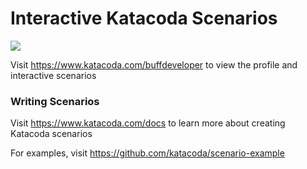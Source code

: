 # Interactive Katacoda Scenarios

[![](http://shields.katacoda.com/katacoda/buffdeveloper/count.svg)](https://www.katacoda.com/buffdeveloper "Get your profile on Katacoda.com")

Visit https://www.katacoda.com/buffdeveloper to view the profile and interactive scenarios

### Writing Scenarios
Visit https://www.katacoda.com/docs to learn more about creating Katacoda scenarios

For examples, visit https://github.com/katacoda/scenario-example
